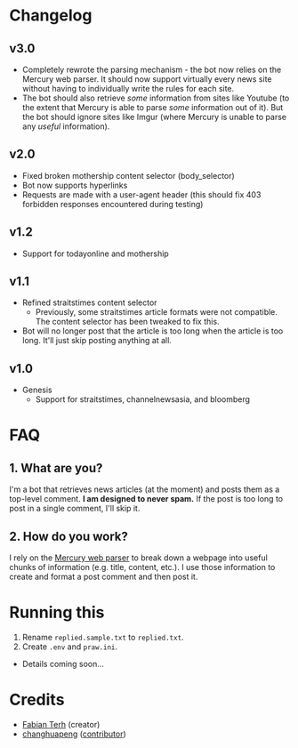 # Changelog
## v3.0
* Completely rewrote the parsing mechanism - the bot now relies on the Mercury web parser. It should now support virtually every news site without having to individually write the rules for each site.
* The bot should also retrieve *some* information from sites like Youtube (to the extent that Mercury is able to parse *some* information out of it). But the bot should ignore sites like Imgur (where Mercury is unable to parse any *useful* information).
## v2.0
* Fixed broken mothership content selector (body_selector)
* Bot now supports hyperlinks
* Requests are made with a user-agent header (this should fix 403 forbidden responses encountered during testing)
## v1.2
* Support for todayonline and mothership
## v1.1
* Refined straitstimes content selector
  * Previously, some straitstimes article formats were not compatible. The content selector has been tweaked to fix this.
* Bot will no longer post that the article is too long when the article is too long. It'll just skip posting anything at all.

## v1.0
* Genesis
  * Support for straitstimes, channelnewsasia, and bloomberg

# FAQ
## 1. What are you?

I'm a bot that retrieves news articles (at the moment) and posts them as a top-level comment. **I am designed to never spam.**
If the post is too long to post in a single comment, I'll skip it.

## 2. How do you work?

I rely on the [Mercury web parser](https://mercury.postlight.com/web-parser/) to break down a webpage into useful chunks of information (e.g. title, content, etc.). I use those information to create and format a post comment and then post it.

# Running this
1. Rename `replied.sample.txt` to `replied.txt`.
2. Create `.env` and `praw.ini`.
* Details coming soon...

# Credits
* [Fabian Terh](https://github.com/fterh) (creator)
* [changhuapeng](https://github.com/changhuapeng) ([contributor](https://github.com/fterh/rsg-retrivr/commit/19c5b9db569d7bd082f3f8577e953b5bec904519))
